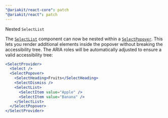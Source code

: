 ```yaml
---
"@ariakit/react-core": patch
"@ariakit/react": patch
---
```


Nested `SelectList`

The [`SelectList`](https://ariakit.org/reference/select-list) component can now be nested within a [`SelectPopover`](https://ariakit.org/reference/select-popover). This lets you render additional elements inside the popover without breaking the accessibility tree. The ARIA roles will be automatically adjusted to ensure a valid accessibility tree:

```jsx {6-9}
<SelectProvider>
  <Select />
  <SelectPopover>
    <SelectHeading>Fruits</SelectHeading>
    <SelectDismiss />
    <SelectList>
      <SelectItem value="Apple" />
      <SelectItem value="Banana" />
    </SelectList>
  </SelectPopover>
</SelectProvider>
```
